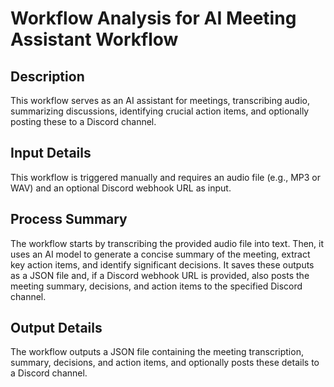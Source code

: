 # Workflow Analysis for AI Meeting Assistant Workflow

## Description
This workflow serves as an AI assistant for meetings, transcribing audio, summarizing discussions, identifying crucial action items, and optionally posting these to a Discord channel.

## Input Details
This workflow is triggered manually and requires an audio file (e.g., MP3 or WAV) and an optional Discord webhook URL as input.

## Process Summary
The workflow starts by transcribing the provided audio file into text. Then, it uses an AI model to generate a concise summary of the meeting, extract key action items, and identify significant decisions. It saves these outputs as a JSON file and, if a Discord webhook URL is provided, also posts the meeting summary, decisions, and action items to the specified Discord channel.

## Output Details
The workflow outputs a JSON file containing the meeting transcription, summary, decisions, and action items, and optionally posts these details to a Discord channel.
